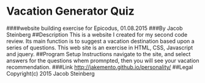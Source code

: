 # Vacation Generator Quiz
####website building exercise for Epicodus, 01.08.2015
###By Jacob Steinberg
##Description
This is a website I created for my second code review. Its main function is to suggest a vacation destination based upon a series of questions. This web site is an exercise in HTML, CSS, Javascript and jquery.
##Program Setup Instructions
navigate to the site, and select answers for the questions whem promnpted, then you will see your vacation recommendation.
###Link
http://jakemento.github.io/personality/
##Legal
Copyright(c) 2015 Jacob Steinberg
